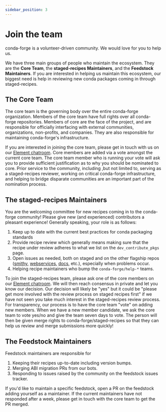 ```yaml
---
sidebar_position: 3
---
```


# Join the team

conda-forge is a volunteer-driven community. We would love for you to
help us.

We have three main groups of people who maintain the ecosystem. They are
the **Core Team**, the **staged-recipes Maintainers**, and the
**Feedstock Maintainers**. If you are interested in helping us maintain
this ecosystem, our biggest need is help in reviewing new conda packages
coming in through staged-recipes.

## The Core Team

The core team is the governing body over the entire conda-forge
organization. Members of the core team have full rights over all
conda-forge repositories. Members of core are the face of the project,
and are responsible for officially interfacing with external
communities, organizations, non-profits, and companies. They are also
responsible for maintaining conda-forge's infrastructure.

If you are interested in joining the core team, please get in touch with
us on our [Element
chatroom](https://app.element.io/#/room/#conda-forge:matrix.org). Core
members are added via a vote amongst the current core team. The core
team member who is running your vote will ask you to provide sufficient
justification as to why you should be nominated to core. Prior service
to the community, including ,but not limited to, serving as a
staged-recipes reviewer, working on critical conda-forge infrastructure,
and helping to bridge disparate communities are an important part of the
nomination process.

## The staged-recipes Maintainers

You are the welcoming committee for new recipes coming in to the
conda-forge community! Please give new (and experienced) contributors a
pleasant experience! Generally speaking, your role is as follows:

1.  Keep up to date with the current best practices for conda packaging
    standards
2.  Provide recipe review which generally means making sure that the
    recipe under review adheres to what we list on the
    `dev_contribute_pkgs` page.
3.  Open issues as needed, both on staged and on the other flagship
    repos ([smithy](https://github.com/conda-forge/conda-smithy),
    [webservices](https://github.com/conda-forge/conda-forge-webservices),
    [docs](https://github.com/conda-forge/conda-forge.github.io), etc.),
    especially when problems occur.
4.  Helping recipe maintainers who bump the `conda-forge/help-*` teams.

To join the staged-recipes team, please ask one of the core members on
our [Element
chatroom](https://app.element.io/#/room/#conda-forge:matrix.org). We
will then reach consensus in private and let you know our decision. Our
decision will likely be "yes" but it could be "please get more involved
with the review process on staged recipes first" if we have not seen you
take much interest in the staged-recipes review process. For
transparency, our process is to have the core team "vote" on adding new
members. When we have a new member candidate, we ask the core team to
vote yes/no and give the team seven days to vote. The person will then
be given merge rights to conda-forge/staged-recipes so that they can
help us review and merge submissions more quickly!

## The Feedstock Maintainers

Feedstock maintainers are responsible for

1.  Keeping their recipes up-to-date including version bumps.
2.  Merging ABI migration PRs from our bots.
3.  Responding to issues raised by the community on the feedstock issues
    tracker.

If you'd like to maintain a specific feedstock, open a PR on the
feedstock adding yourself as a maintainer. If the current maintainers
have not responded after a week, please get in touch with the core team
to get the PR merged.
